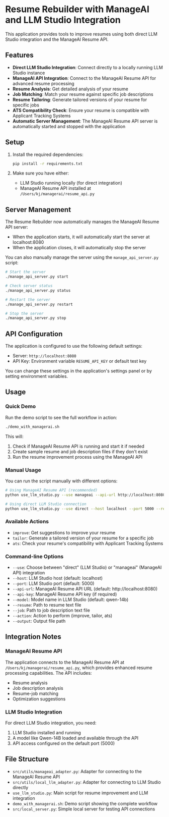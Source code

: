 # Resume Rebuilder with ManageAI and LLM Studio Integration

This application provides tools to improve resumes using both direct LLM Studio integration and the ManageAI Resume API.

## Features

- **Direct LLM Studio Integration**: Connect directly to a locally running LLM Studio instance
- **ManageAI API Integration**: Connect to the ManageAI Resume API for advanced resume processing
- **Resume Analysis**: Get detailed analysis of your resume
- **Job Matching**: Match your resume against specific job descriptions
- **Resume Tailoring**: Generate tailored versions of your resume for specific jobs
- **ATS Compatibility Check**: Ensure your resume is compatible with Applicant Tracking Systems
- **Automatic Server Management**: The ManageAI Resume API server is automatically started and stopped with the application

## Setup

1. Install the required dependencies:
   ```bash
   pip install -r requirements.txt
   ```

2. Make sure you have either:
   - LLM Studio running locally (for direct integration)
   - ManageAI Resume API installed at `/Users/kj/managerai/resume_api.py`

## Server Management

The Resume Rebuilder now automatically manages the ManageAI Resume API server:

- When the application starts, it will automatically start the server at localhost:8080
- When the application closes, it will automatically stop the server

You can also manually manage the server using the `manage_api_server.py` script:

```bash
# Start the server
./manage_api_server.py start

# Check server status
./manage_api_server.py status

# Restart the server
./manage_api_server.py restart

# Stop the server
./manage_api_server.py stop
```

## API Configuration

The application is configured to use the following default settings:
- Server: `http://localhost:8080`
- API Key: Environment variable `RESUME_API_KEY` or default test key

You can change these settings in the application's settings panel or by setting environment variables.

## Usage

### Quick Demo

Run the demo script to see the full workflow in action:
```bash
./demo_with_managerai.sh
```

This will:
1. Check if ManageAI Resume API is running and start it if needed
2. Create sample resume and job description files if they don't exist
3. Run the resume improvement process using the ManageAI API

### Manual Usage

You can run the script manually with different options:

```bash
# Using ManageAI Resume API (recommended)
python use_llm_studio.py --use manageai --api-url http://localhost:8080 --resume my_resume.txt --job job_description.txt --action improve

# Using direct LLM Studio connection
python use_llm_studio.py --use direct --host localhost --port 5000 --resume my_resume.txt --job job_description.txt --action improve
```

### Available Actions

- `improve`: Get suggestions to improve your resume
- `tailor`: Generate a tailored version of your resume for a specific job
- `ats`: Check your resume's compatibility with Applicant Tracking Systems

### Command-line Options

- `--use`: Choose between "direct" (LLM Studio) or "manageai" (ManageAI API) integration
- `--host`: LLM Studio host (default: localhost)
- `--port`: LLM Studio port (default: 5000)
- `--api-url`: ManageAI Resume API URL (default: http://localhost:8080)
- `--api-key`: ManageAI Resume API key (if required)
- `--model`: Model name in LLM Studio (default: qwen-14b)
- `--resume`: Path to resume text file
- `--job`: Path to job description text file
- `--action`: Action to perform (improve, tailor, ats)
- `--output`: Output file path

## Integration Notes

### ManageAI Resume API

The application connects to the ManageAI Resume API at `/Users/kj/managerai/resume_api.py`, which provides enhanced resume processing capabilities. The API includes:

- Resume analysis
- Job description analysis
- Resume-job matching
- Optimization suggestions

### LLM Studio Integration

For direct LLM Studio integration, you need:
1. LLM Studio installed and running
2. A model like Qwen-14B loaded and available through the API
3. API access configured on the default port (5000)

## File Structure

- `src/utils/manageai_adapter.py`: Adapter for connecting to the ManageAI Resume API
- `src/utils/local_llm_adapter.py`: Adapter for connecting to LLM Studio directly
- `use_llm_studio.py`: Main script for resume improvement and LLM integration
- `demo_with_managerai.sh`: Demo script showing the complete workflow
- `src/local_server.py`: Simple local server for testing API connections
